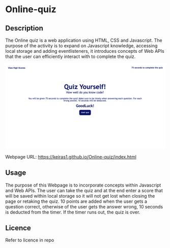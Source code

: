 # Online-quiz

## Description

The Online quiz is a web application using HTML, CSS and Javascript. The purpose of the activity is to expand on Javascript knowledge, accessing local storage and adding eventlisteners, it introduces concepts of Web APIs that the user can efficiently interact with to complete the quiz.

![Online Quiz About Code](Screen%20Shot%202023-09-05%20at%205.30.51%20PM.png)

Webpage URL: https://keiras1.github.io/Online-quiz/index.html

## Usage

The purpose of this Webpage is to incorporate concepts within Javascript and Web APIs. The user can take the quiz and at the end enter a score that will be saved within local storage so it will not get lost when closing the page or retaking the quiz. 10 points are added when the user gets a question correct, otherwise of the user gets the answer wrong, 10 seconds is deducted from the timer. If the timer runs out, the quiz is over.

## Licence

Refer to licence in repo


